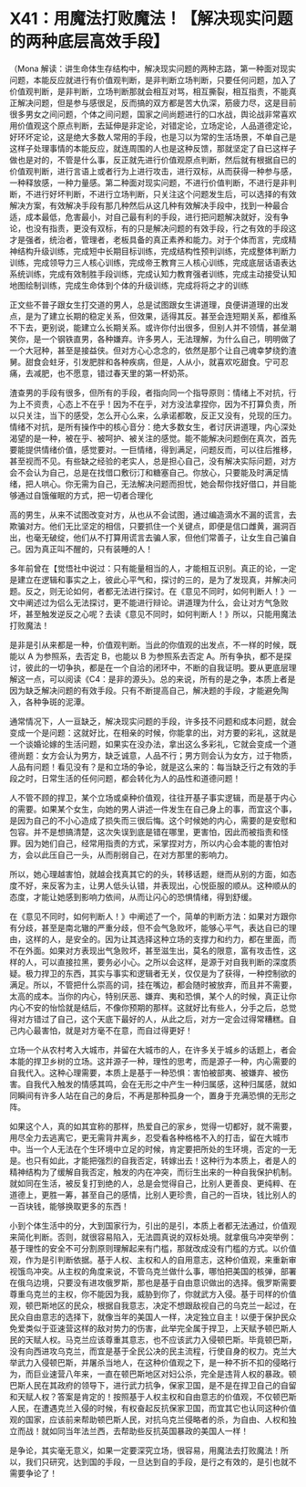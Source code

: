 # X41：用魔法打败魔法！【解决现实问题的两种底层高效手段】

（Mona 解读：讲生命体生存结构中，解决现实问题的两种志路，第一种面对现实问题，本能反应就进行有价值观判断，是非判断立场判断，只要任何问题，加入了价值观判断，是非判断，立场判断那就会相互对骂，相互撕裂，相互指责，不能真正解决问题，但是参与感很足，反而搞的双方都是苦大仇深，筋疲力尽，这是目前很多男女之间问题，个体之间问题，国家之间尚题进行的口水战，舆论战非常喜欢用价值观这个原点判断，去延伸是非定论，对错定论，立场定论，人品道德定论，好环坏定论，这是绝大多数人常用的手段，也是习以为常的生活场景，不单自己是这样子处理事情的本能反应，就连周围的人也是这种反馈，那就坚定了自已这样子做也是对的，不管是什么事，反正就先进行价值观原点判断，然后就有根据自已的价值观判断，进行言语上或者行为上进行攻击，进行双标，从而获得一种参与感，一种释放感，一种力量感。第二种面对现实问题，不进行价值判断，不进行是非判断，不进行好坏判断，不进行立场判断，只关注这个问题发生后，可以选择的有效解决方案，有效解决手段有那几种然后从这几种有效解决手段中，找到一种最合适，成本最低，危害最小，对自己最有利的手段，进行把问题解决就好，没有争论，也没有指责，更没有双标，有的只是解决问题的有效手段，行之有效的手段这才是强者，统治者，管理者，老板具备的真正素养和能力。对于个体而言，完成精神结构升级训练，完成短中长期目标训练，完成结构性预判训练，完成整体判断力训练，完成领导力三人核心训练，完成帝王教育三人核心训练，完成底层话语表达系统训练，完成有效制胜手段训练，完成认知力教育强者训练，完成主动接受认知地图绘制训练，完成生命体到个体的升级训练，完成将将之才的训练

正文些不普子跟女生打交道的男人，总是试图跟女生讲道理，良便讲道理的出发点，是为了建立长期的稳定关系，但效果，适得其反。甚至会连短期关系，都维系不下去，更别说，能建立么长期关系。或许你付出很多，但别人并不领情，甚垒潮笑你，是一个钢铁直男，各种嫌弃。许多男人，无法理解，为什么自己，明明做了一个大冠种，甚至是接益侠。但对方心心念念的，依然是那个让自己魂幸梦绕釣渣舅。甜食会蛀牙，引发肥胖和各种疾病，但是，人从小，就喜欢吃甜食。宁可忍痛，去减肥，也不愿意，错过春天里的第一杯奶茶。

渣查男的手段有很多，但所有的手段，者指向同一个指导原则：情绪上不对抗，行为上不资责，心态上不在乎！因为不在乎，对方没法拿捏你，因为不打算负责，所以只关注，当下的感受，怎么开心么来，么承诺都敢，反正又没有，兑现的压力。情绪不对抗，是所有操作中的核心音分：绝大多数女生，者讨厌讲道理，内心深处渴望的是一种，被在乎、被呵护、被关注的感觉。能不能解决问题倒在真次，首先要能提供情绪价值，感觉要对。一巨情绪，得到满足，问题反而，可以往后推移，甚至视而不见。有些缺之经验的老实人，总是担心自己，没有解决实际问题，对方会不会认为自己，总是在找借口敷衍汀和糖塞自己。你放心，只要能及时满足情绪，把人哄心。你无需为自己，无法解决问题而担忧，她会帮你找好借口，并目能够通过自饿催眠的方式，把一切者合理化

高的男生，从来不试图改变对方，从也从不会试图，通过编造滴水不漏的谎言，去欺骗对方。他们无比坚定的相信，只要抓住一个关键点，即便是信口雌黄，漏洞百出，也毫无破绽，他们从不打算用谎言去骗人家，但他们常善子，让女生自己骗自己。因为真正叫不醒的，只有装睡的人！

多年前曾在【觉悟社中说过：只有能量相当的人，才能相互识别。真正的论，一定是建立在逻辑和事实之上，彼此心平气和，探讨的三的，是为了发现真，并解决问题。反之，则无论如何，者都无法进行探讨。在《意见不同时，如何判断人！》一文中阐述过为侣么无法探讨，更不能进行辩论。讲道理为什么，会让对方气急败坏，甚至触发逆反之心呢？去读《意见不同时，如何判断人！》所以，只能用魔法打败魔法！

是非是引从来都是一种，价值观判断。当此的你值观的出发点，不一样的时候，既能以 A 为参照系，去否定 B，也能以 B 为参照系去否定 A。所有争执，都不是探讨，彼此的一切争执，都是在一个自洽的闭环中，不断的自我证明。要从更底层理解这一点，可以阅读《C4：是非的源头》。总的来说，所有的是之争，本质上者是因为缺乏解决问题的有效手段。只有不断提高自己，解决题的手段，才能避免陶入，各种争斑的泥潭。

通常情况下，人一亘缺乏，解决现实问题的手段，许多技不问题和成本问题，就会变成一个是问题：这就好比，在相亲的时候，你能拿的出，对方要的彩礼，这就是一个谈婚论嫁的生活问题，如果实在没办法，拿出这么多彩礼，它就会变成一个道德尚题：女方会认为男方，缺乏诚意，人品不行；男方则会认为女方，过于物质，人品有问题！看见没有？是和立场的争论，就是这么来的：每当缺乏行之有效的手段之时，日常生活的任何问题，都会转化为人的品性和道德问题！

人不管不顾的捍卫，某个立场或桌种价值观，往往开基子事实逻辑，而是基于内心的需要。如果某个女生，向她的男人讲述一件发生在自己身上的事，而宜这个事，是因为自己的不小心造成了损失而三很后悔。这个时候她的内心，需要的是安慰和包容。并不是想搞清楚，这次失误到底是错在哪里，更害怕，因此而被指责和怪罪。因为她们自己，经常用指责的方式，采掌捏对方，所以内心会本能的害怕对方，会以此压自己一头，从而削弱自己，在对方那里的影响力。

所以，她心理越害怕，就越会找真其它的的头，转移话题，继而从别的方面，如态度不好，来反客为主，让男人低头认错，并表现出，心悦臣服的顺从。这种顺从的态度，才能让她感到影响力依间，从而让闪心的恐惧情绪，得到舒缓。

在《意见不同时，如何判断人！》中阐述了一个，简单的判断方法：如果对方跟你有分歧，甚至是南北辙的严重分歧，但不会气急败坏，能够心平气，表达自已的理由，这样的人，是安全的。因为让其选择这种立场的支撑力和约力，都在里面，而不在外面。如果对方表现出气急败坏，甚至滋生出，莫名的限意，富有攻击性，这样的人，可以直接拉黑，要务必小心。之所以会这样，是源于对自我判断的深度质疑。极力捍卫的东西，其实与事实和逻辑者无关，仅仅是为了获得，一种控制欲的满足。所以，不管把什么崇高的词，挂在嘴边，都会随时被放弃，而且并不需要，太高的成本。当你的内心，特别厌恶、嫌弃、夷和恐惧，某个人的时候，真正让你内心不安的怡恰就是结后，不像你预期的那样。这就好比有些人，分手之后，总觉得对方错过了自己，这个天底下最好的人，从此之后，对方一定会过得常糟糕。自己内心最害怕，就是对方毫不在意，而自过得更好！

立场一个从农村考入大城市，并留在大城市的人，在许多关于城乡的话题上，者会本能的捍卫乡树的立场。这并源子一种，理性的思考，而是源子一种，内心需要的自我代入。这种心理需要，本质上是基于一种恐惧：害怕被部夷、被嫌弃、被伤害。自我代入触发的情感其鸣，会在无形之中产生一种归属感，这种归属感，就如同瞬间有许多人站在自己的身后，不再是那种孤身一个，置身于充满恐惧的无形之阵。

如果这个人，真的如其宜称的那样，热爱自己的家乡，觉得一切都好，就不需要，用尽全力去逃离它，更无需背井离乡，忍受看各种格格不入的打击，留在大城市中。当一个人无法在个生环境中立足的时候，肯定要把所处的生环境，否定的一无是。也只有如此，才能把强烈的自我否定，转嫁出去！这种行为本质上，者是人的精神结构为了缓解自我否定，触发的内在冲突，而衍生出来的一种自我保护机制。就如同在生活，被反复打到绝的人，总是会觉得自己，比别人更善良、更纯粹、在道德上，更胜一筹，甚至自己的感情，比别人更珍贵，自己的一百块，钱比别人的一百块钱，能够换取更多的东西！

小到个体生活中的分，大到国家行为，引出的是引，本质上者都无法通过，价值观来简化判断。否则，就很容易陷入，无法圆真说的双标处境。就拿俄乌冲突举例：基于理性的安全不可分割原则理解起来有门槛，那就改成没有门槛的方式。以价值观，作为是引判断依据。基于人权、主权和人的自用意志，这种价值观，来重新审视饿鸟冲突。从主权的角度来说，不管乌克兰做什么事，哪怕把美国的核弹，部署在俄乌边境，只要没有进攻俄罗斯，那也是基于自由意识做出的选择。俄罗斯需要尊重乌克兰的主权，你不能因为我，威胁到你了，你就武方入侵。基于司样的价值观，顿巴斯地区的民众，根据自我意志，决定不想跟敌视自己的乌克兰一起过，在民众自由意志的选择下，就像当年的美国人一样，决定独立自主！以便于保护民众免爱类似于亚速营这样的敌对势力的伤害，此举完全属于捍卫，上天赋予顿巴斯人民的天赋人权。马克兰应该尊重其意志，也不应该武力入侵顿巴斯。毕竟顿巴斯，没有向西进攻乌克兰，而宜是基于全民公决的民主流程，行使自身的权力。克兰大举武力入侵顿巴斯，并屠杀当地人，在这种价值观之下，是一种不折不扣的侵略行为，而巨业速营八年来，一直在顿巴斯地区对妇公杀，完全是违背人权的暴政。顿巴斯人民在其政府的领导下，进行武力抗争，保家卫国，是不是在捍卫自己的自留和天赋人权？答案是肯定的！按照基于人权主权和自由意志的价值观，不仅顿巴斯人民，在遭遇克兰入侵的时候，有权奋起反抗保家卫国，而宜其它也认同这种价值观的国家，应该前来帮助顿巴斯人民，对抗乌克兰侵略者的杀，为自由、人权和独立而战！就如同当年法兰西，去帮助些反抗英国暴政的美国人一样！

是争论，其实毫无意义，如果一定要深究立场，很容易，用魔法去打败魔法！所以，我们只研究，达到国的手段，一旦达到自的手段，是行之有效的，是引也就不需要争论了！